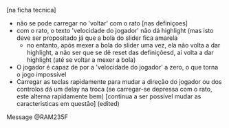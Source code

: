 [na ficha tecnica]
- não se pode carregar no 'voltar' com o rato
[nas definiçoes]
- com o rato, o texto 'velocidade do jogador' não dá highlight (mas isto deve ser propositado já que a bola do slider fica amarela
     - no entanto, após mexer a bola do slider uma vez, ela não volta a dar highlight, a não ser que se dê reset das definiçõesd, aí volta a dar highlight (até se voltar a mexer a bola)
- O jogador é capaz de por a 'velocidade do jogador' a zero, o que torna o jogo impossível
- Carregar as teclas rapidamente para mudar a direção do jogador ou dos controlos dá um delay na troca (se carregar-se depressa com o rato, este alterna rapidamente bem) [continua a ser possível mudar as caracteristicas em questão] (edited)

Message @RAM235F
